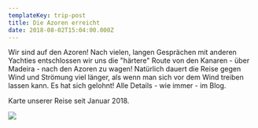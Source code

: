 ```yaml
---
templateKey: trip-post
title: Die Azoren erreicht
date: 2018-08-02T15:04:00.000Z
---
```


Wir sind auf den Azoren! Nach vielen, langen Gesprächen mit anderen Yachties entschlossen wir uns die "härtere" Route von den Kanaren - über Madeira - nach den Azoren zu wagen! Natürlich dauert die Reise gegen Wind und Strömung viel länger, als wenn man sich vor dem Wind treiben lassen kann. Es hat sich gelohnt! Alle Details - wie immer - im Blog.

Karte unserer Reise seit Januar 2018.

![](/img/preview-mapz-meine-karte-20180802-1135-259615.jpg)
